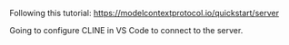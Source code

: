 Following this tutorial: https://modelcontextprotocol.io/quickstart/server

Going to configure CLINE in VS Code to connect to the server.
